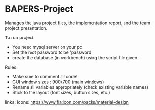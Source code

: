 # BAPERS-Project
Manages the java project files, the implementation report, and the team project presentation.

To run project:
- You need mysql server on your pc
- Set the root password to be 'password'
- create the database (in workbench) using the script file given.

Rules:
- Make sure to comment all code!
- GUI window sizes : 900x700 (main windows)
- Rename all variables appropriately (check existing variable names)
- Stick to the layout (font sizes, button sizes, etc.)

links:
Icons: https://www.flaticon.com/packs/material-design
